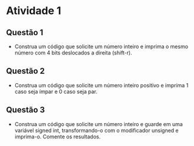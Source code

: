 # Atividade 1
## Questão 1
- Construa um código que solicite um número inteiro e imprima o mesmo número com 4 bits deslocados a direita (shift-r).

## Questão 2
- Construa um código que solicite um número inteiro positivo e imprima 1 caso seja ímpar e 0 caso seja par.

## Questão 3
- Construa um código que solicite um número inteiro e guarde em uma variável signed int, transformando-o com o modificador unsigned e imprima-o. Comente os resultados.